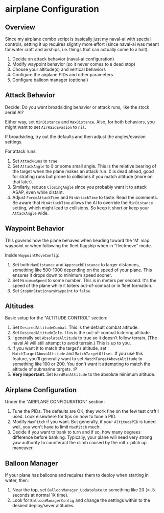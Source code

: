 # airplane Configuration #

## Overview ##

Since my airplane combo script is basically just my naval-ai with special controls, setting it up requires slightly more effort (since naval-ai was meant for water craft and airships, i.e. things that can actually come to a halt).

 1. Decide on attack behavior (naval-ai configuration)
 2. Modify waypoint behavior (so it never comes to a dead stop)
 3. Choose your altitude(s) and vertical behaviors
 4. Configure the airplane PIDs and other parameters
 5. Configure balloon manager (optional)

## Attack Behavior ##

Decide: Do you want broadsiding behavior or attack runs, like the stock aerial AI?

Either way, set `MinDistance` and `MaxDistance`. Also, for both behaviors, you might want to set `AirRaidEvasion` to `nil`.

If broadsiding, try out the defaults and then adjust the angles/evasion settings.

For attack runs:

 1. Set `AttackRuns` to `true`
 2. Set `AttackAngle` to 0 or some small angle. This is the relative bearing of the target when the plane makes an attack run. 0 is dead ahead, good for strafing runs but prone to collisions if you match altitude (more on that later).
 3. Similarly, reduce `ClosingAngle` since you probably want it to attack ASAP, even while distant.
 4. Adjust `ForceAttackTime` and `MinAttackTime` to taste. Read the comments. Be aware that `MinAttackTime` allows the AI to override the `MinDistance` setting, which might lead to collisions. So keep it short or keep your `AttackAngle` wide.

## Waypoint Behavior ##

This governs how the plane behaves when heading toward the 'M' map waypoint or when following the fleet flagship when in "fleetmove" mode.

Inside `WaypointMoveConfig`:

 1. Set both `MaxDistance` and `ApproachDistance` to larger distances, something like 500-1000 depending on the speed of your plane. This ensures it drops down to minimum speed sooner.
 2. Set `MinimumSpeed` to some number. This is in meters per second. It's the speed of the plane while it loiters out-of-combat or in fleet formation.
 3. Set `StopOnStationaryWaypoint` to `false`.

## Altitudes ##

Basic setup for the "ALTITUDE CONTROL" section:

 1. Set `DesiredAltitudeCombat`. This is the default combat altitude.
 2. Set `DesiredAltitudeIdle`. This is the out-of-combat loitering altitude.
 3. I generally set `AbsoluteAltitude` to true so it doesn't follow terrain. (The naval AI will still attempt to avoid terrain.) This is up to you.
 4. If you want it to match the target's altitude, set `MatchTargetAboveAltitude` and `MatchTargetOffset`. If you use this feature, you'll generally want to set `MatchTargetAboveAltitude` to something like 100 or 200. You don't want it attempting to match the altitude of submarine targets. :P
 5. **Very important**. Set `HardMinAltitude` to the absolute minimum altitude.

## Airplane Configuration ##

Under the "AIRPLANE CONFIGURATION" section:

 1. Tune the PIDs. The defaults are OK, they work fine on the few test craft I used. Look elsewhere for tips on how to tune a PID.
 2. Modify `MaxPitch` if you want. But generally, if your `AltitudePID` is tuned well, you won't have to limit `MaxPitch` much.
 3. Decide if you want to bank to turn and if so, how many degrees difference before banking. Typically, your plane will need very strong yaw authority to counteract the climb caused by the roll + pitch up maneuver.

## Balloon Manager ##

If your plane has balloons and requires them to deploy when starting in water, then:

 1. Near the top, set `BalloonManager_UpdateRate` to something like 20 (= .5 seconds at normal 1X time).
 2. Look for `BalloonManagerConfig` and change the settings within to the desired deploy/sever altitudes.
